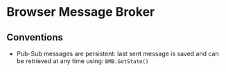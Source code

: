 # Browser Message Broker

## Conventions

- Pub-Sub messages are persistent: last sent message is saved and can be retrieved at any time using: `BMB.GetState()`
  